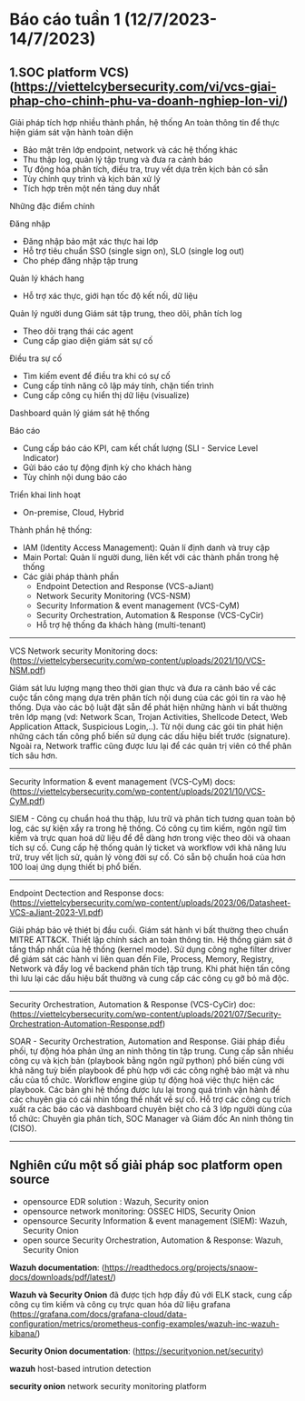 # Báo cáo tuần 1 (12/7/2023-14/7/2023)
## 1.SOC platform VCS)(https://viettelcybersecurity.com/vi/vcs-giai-phap-cho-chinh-phu-va-doanh-nghiep-lon-vi/)
Giải pháp tích hợp nhiều thành phần, hệ thống An toàn thông tin để thực hiện giám sát vận hành toàn diện
-	Bảo mật trên lớp endpoint, network và các hệ thống khác
-	Thu thập log, quản lý tập trung và đưa ra cảnh báo
-	Tự động hóa phân tích, điều tra, truy vết dựa trên kịch bản có sẵn
-	Tùy chỉnh quy trình và kịch bản xử lý
-	Tích hợp trên một nền tảng duy nhất

Những đặc điểm chính

Đăng nhập
-	Đăng nhập bảo mật xác thực hai lớp
-	Hỗ trợ tiêu chuẩn SSO (single sign on), SLO (single log out)
-	Cho phép đăng nhập tập trung

Quản lý khách hang
-	Hỗ trợ xác thực, giới hạn tốc độ kết nối, dữ liệu

Quản lý người dung
Giám sát tập trung, theo dõi, phân tích log
-	Theo dõi trạng thái các agent
-	Cung cấp giao diện giám sát sự cố

Điều tra sự cố
-	Tìm kiếm event để điều tra khi có sự cố
-	Cung cấp tính năng cô lập máy tính, chặn tiến trình
-	Cung cấp công cụ hiển thị dữ liệu (visualize)

Dashboard quản lý giám sát hệ thống

Báo cáo
-	Cung cấp báo cáo KPI, cam kết chất lượng (SLI - Service Level Indicator)
-	Gửi báo cáo tự động định kỳ cho khách hàng
-	Tùy chỉnh nội dung báo cáo

Triển khai linh hoạt
-	On-premise, Cloud, Hybrid

Thành phần hệ thống:
-	IAM (Identity Access Management): Quản lí định danh và truy cập
-	Main Portal: Quản lí người dung, liên kết với các thành phần trong hệ thống
-	Các giải pháp thành phần
    - Endpoint Detection and Response (VCS-aJiant)
    - Network Security Monitoring (VCS-NSM)
    - Security Information & event management (VCS-CyM)
    - Security Orchestration, Automation & Response (VCS-CyCir)
    - Hỗ trợ hệ thống đa khách hàng (multi-tenant)
---
VCS Network security Monitoring
docs:(https://viettelcybersecurity.com/wp-content/uploads/2021/10/VCS-NSM.pdf)

Giám sát lưu lượng mạng theo thời gian thực và đưa ra cảnh báo về các cuộc tấn công mạng dựa trên phân tích nội dung của các gói tin ra vào hệ thống. Dựa vào các bộ luật đặt sẵn để phát hiện những hành vi bất thường trên lớp mạng (vd: Network Scan, Trojan Activities, Shellcode Detect, Web Application Attack, Suspicious Login,..). Từ nội dung các gói tin phát hiện những cách tấn công phổ biến sử dụng các dấu hiệu biết trước (signature). Ngoài ra, Network traffic cũng được lưu lại để các quản trị viên có thể phân tích sâu hơn.

---

Security Information & event management (VCS-CyM)
docs:(https://viettelcybersecurity.com/wp-content/uploads/2021/10/VCS-CyM.pdf)

SIEM - Công cụ chuẩn hoá thu thập, lưu trữ và phân tích tương quan toàn bộ log, các sự kiện xẩy ra trong hệ thống. Có công cụ tìm kiếm, ngôn ngữ tìm kiếm và trực quan hoá dữ liệu để đễ dàng hơn trong việc theo dõi và ohaan tích sự cố. Cung cấp hệ thống quản lý ticket và workflow với khả năng lưu trữ, truy vết lịch sử, quản lý vòng đời sự cố. Có sẵn bộ chuẩn hoá của hơn 100 loaị ứng dụng thiết bị phổ biến.

---

Endpoint Dectection and Response
docs:(https://viettelcybersecurity.com/wp-content/uploads/2023/06/Datasheet-VCS-aJiant-2023-VI.pdf)

Giải pháp bảo vệ thiét bị đầu cuối. Giám sát hành vi bất thường theo chuẩn MITRE ATT&CK. Thiết lập chính sách an toàn thông tin. Hệ thống giám sát ở tầng thấp nhất của hệ thống (kernel mode). Sử dụng công nghe filter driver để giám sát các hành vi liên quan đến File, Process, Memory, Registry, Network và đẩy log về backend phân tích tập trung. Khi phát hiện tấn công thì lưu lại các dấu hiệu bất thường và cung cấp các công cụ gỡ bỏ mã độc.

---

Security Orchestration, Automation & Response (VCS-CyCir)
doc: (https://viettelcybersecurity.com/wp-content/uploads/2021/07/Security-Orchestration-Automation-Response.pdf)

SOAR - Security Orchestration, Automation and Response. Giải pháp điều phối, tự động hóa phản ứng an ninh thông tin tập trung. Cung cấp sẵn nhiều công cụ và kịch bản (playbook bằng ngôn ngữ python) phổ biến cùng với khả năng tuỳ biến playbook để phù hợp với các công nghệ bảo mật và nhu cầu của tổ chức. Workflow engine giúp tự động hoá việc thực hiện các playbook. Các bản ghi hệ thống được lưu lại trong quá trình vận hành để các chuyên gia có cái nhìn tổng thể nhất về sự cố. Hỗ trợ các công cụ trích xuất ra các báo cáo và dashboard chuyên biệt cho cả 3 lớp người dùng của tổ chức: Chuyên gia phân tích, SOC Manager và Giám đốc An ninh thông tin (CISO).

---

## Nghiên cứu một số giải pháp soc platform open source

- opensource EDR solution : Wazuh, Security onion
- opensource network monitoring: OSSEC HIDS, Security Onion
- opensource Security Information & event management (SIEM): Wazuh, Security Onion
- open source Security Orchestration, Automation & Response: Wazuh, Security Onion

**Wazuh documentation**: (https://readthedocs.org/projects/snaow-docs/downloads/pdf/latest/)

**Wazuh và Security Onion** đã được tịch hợp đầy đủ với ELK stack, cung cấp công cụ tìm kiếm và công cụ trực quan hóa dữ liệu grafana (https://grafana.com/docs/grafana-cloud/data-configuration/metrics/prometheus-config-examples/wazuh-inc-wazuh-kibana/)

**Security Onion documentation**: (https://securityonion.net/security)

**wazuh** host-based intrution detection

**security onion** network security monitoring platform
